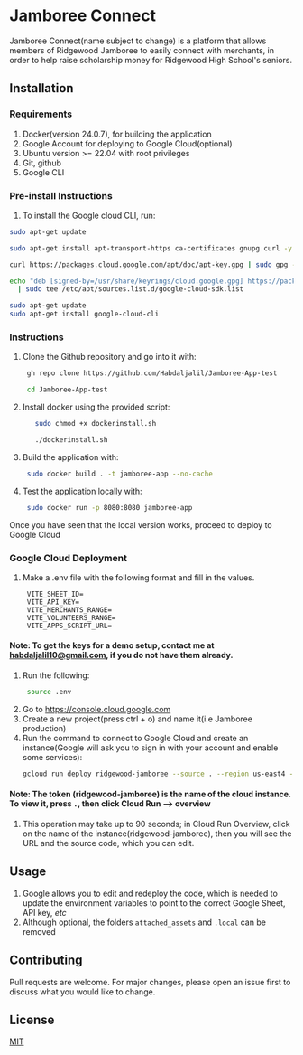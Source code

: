 # Jamboree Connect

Jamboree Connect(name subject to change) is a platform that allows members of Ridgewood Jamboree to easily connect with merchants, in order to help raise scholarship money for Ridgewood High School's seniors.



## Installation
### Requirements
1. Docker(version 24.0.7), for building the application
2. Google Account for deploying to Google Cloud(optional)
3. Ubuntu version >= 22.04 with root privileges
4. Git, github
5. Google CLI
### Pre-install Instructions
1. To install the Google cloud CLI, run:
```bash
sudo apt-get update

sudo apt-get install apt-transport-https ca-certificates gnupg curl -y

curl https://packages.cloud.google.com/apt/doc/apt-key.gpg | sudo gpg --dearmor -o /usr/share/keyrings/cloud.google.gpg

echo "deb [signed-by=/usr/share/keyrings/cloud.google.gpg] https://packages.cloud.google.com/apt cloud-sdk main" \
  | sudo tee /etc/apt/sources.list.d/google-cloud-sdk.list

sudo apt-get update
sudo apt-get install google-cloud-cli
```
### Instructions
1. Clone the Github repository and go into it with:
   ```bash
    gh repo clone https://github.com/Habdaljalil/Jamboree-App-test

    cd Jamboree-App-test
   ```
2. Install docker using the provided script:
   ```bash
      sudo chmod +x dockerinstall.sh

      ./dockerinstall.sh
   ```
3. Build the application with:
   ```bash
    sudo docker build . -t jamboree-app --no-cache
   ```
4. Test the application locally with:
   ```bash
    sudo docker run -p 8080:8080 jamboree-app
   ```

Once you have seen that the local version works, proceed to deploy to Google Cloud
### Google Cloud Deployment
1. Make a .env file with the following format and fill in the values.
   ```.env
    VITE_SHEET_ID=
    VITE_API_KEY=
    VITE_MERCHANTS_RANGE=
    VITE_VOLUNTEERS_RANGE=
    VITE_APPS_SCRIPT_URL=
   ```
#### Note: To get the keys for a demo setup, contact me at habdaljalil10@gmail.com, if you do not have them already.
1. Run the following: 
   ```bash
    source .env
   ```
2. Go to https://console.cloud.google.com
3. Create a new project(press ctrl + o) and name it(i.e Jamboree production)
4. Run the command to connect to Google Cloud and create an instance(Google will ask you to sign in with your account and enable some services):
    ```bash
    gcloud run deploy ridgewood-jamboree --source . --region us-east4 --allow-unauthenticated --set-env-vars VITE_SHEET_ID=$VITE_SHEET_ID,VITE_API_KEY=$VITE_API_KEY,VITE_MERCHANTS_RANGE=$VITE_MERCHANTS_RANGE,VITE_VOLUNTEERS_RANGE=$VITE_VOLUNTEERS_RANGE,VITE_APPS_SCRIPT_URL=$VITE_APPS_SCRIPT_URL
    ```
#### Note: The token (ridgewood-jamboree) is the name of the cloud instance. To view it, press `.`, then click Cloud Run --> overview
1. This operation may take up to 90 seconds; in Cloud Run Overview, click on the name of the instance(ridgewood-jamboree), then you will see the URL and the source code, which you can edit.
## Usage
1. Google allows you to edit and redeploy the code, which is needed to update the environment variables to point to the correct Google Sheet, API key, *etc*
2. Although optional, the folders `attached_assets` and `.local` can be removed
## Contributing

Pull requests are welcome. For major changes, please open an issue first
to discuss what you would like to change.

## License

[MIT](https://choosealicense.com/licenses/mit/)
